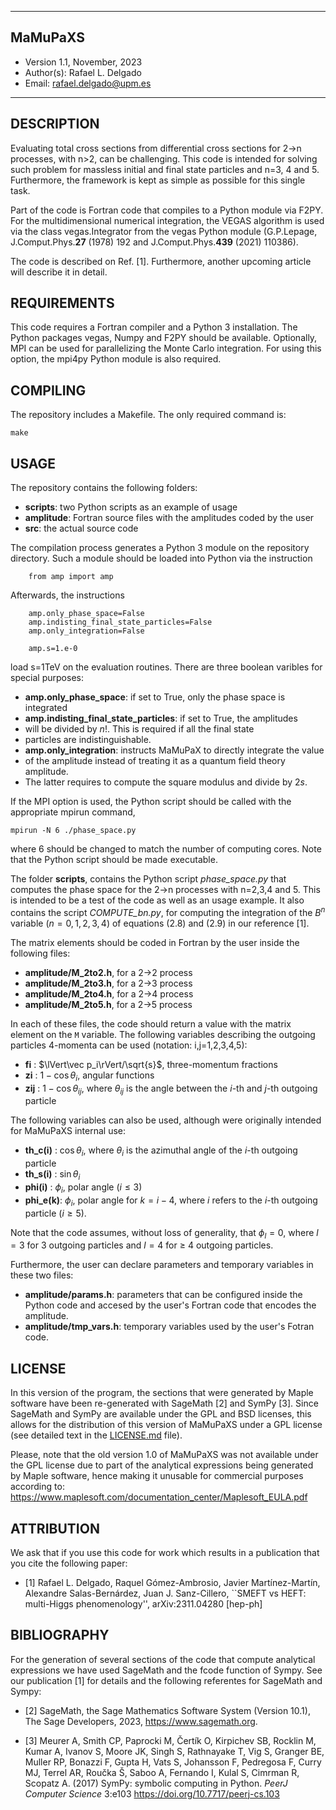 *************************************************************
## MaMuPaXS
 - Version 1.1, November, 2023
 - Author(s):  Rafael L. Delgado
 - Email:  rafael.delgado@upm.es
*************************************************************

 DESCRIPTION
-------------------------------------------------------------
Evaluating total cross sections from differential cross sections
for 2->n processes, with n>2, can be challenging. This code is
intended for solving such problem for massless initial and
final state particles and n=3, 4 and 5. Furthermore, the framework
is kept as simple as possible for this single task.

Part of the code is Fortran code that compiles to a Python module
via F2PY. For the multidimensional numerical integration, the
VEGAS algorithm is used via the class vegas.Integrator from the
vegas Python module (G.P.Lepage, J.Comput.Phys.**27** (1978) 192
and J.Comput.Phys.**439** (2021) 110386).

The code is described on Ref. [1]. Furthermore, another
upcoming article will describe it in detail.

 REQUIREMENTS
-------------------------------------------------------------
This code requires a Fortran compiler and a Python 3 installation.
The Python packages vegas, Numpy and F2PY should be available.
Optionally, MPI can be used for parallelizing the Monte Carlo
integration. For using this option, the mpi4py Python module
is also required.

 COMPILING
-------------------------------------------------------------
The repository includes a Makefile. The only required command
is:

```make```

 USAGE
-------------------------------------------------------------
The repository contains the following folders:
* **scripts**: two Python scripts as an example of usage
* **amplitude**: Fortran source files with the amplitudes coded by the user
* **src**: the actual source code

The compilation process generates a Python 3 module on the repository
directory. Such a module should be loaded into Python via the instruction

```
    from amp import amp
```

Afterwards, the instructions
```
    amp.only_phase_space=False
    amp.indisting_final_state_particles=False
    amp.only_integration=False

    amp.s=1.e-0
```
load s=1TeV on the evaluation routines. There are three boolean varibles
for special purposes:
* **amp.only_phase_space**: if set to True, only the phase space is integrated
* **amp.indisting_final_state_particles**: if set to True, the amplitudes
* will be divided by $n!$. This is required if all the final state
* particles are indistinguishable.
* **amp.only_integration**: instructs MaMuPaX to directly integrate the value
* of the amplitude instead of treating it as a quantum field theory amplitude.
* The latter requires to compute the square modulus and divide by $2s$.

If the MPI option is used, the Python script should be called with
the appropriate mpirun command,
```
mpirun -N 6 ./phase_space.py
```
where 6 should be changed to match the number of computing cores. Note that
the Python script should be made executable.

The folder **scripts**, contains the Python script *phase_space.py*
that computes the phase space for the 2->n processes with n=2,3,4 and 5. This is
intended to be a test of the code as well as an usage example. It also contains
the script *COMPUTE_bn.py*, for computing the integration of the $B^n$ variable
($n=0,1,2,3,4$) of equations (2.8) and (2.9) in our reference [1].

The matrix elements should be coded in Fortran by the user inside the following files:

* **amplitude/M_2to2.h**, for a 2->2 process
* **amplitude/M_2to3.h**, for a 2->3 process
* **amplitude/M_2to4.h**, for a 2->4 process
* **amplitude/M_2to5.h**, for a 2->5 process

In each of these files, the code should return a value with
the matrix element on the ```M``` variable. The following variables
describing the outgoing particles 4-momenta can be used (notation: i,j=1,2,3,4,5):

* **fi**      : $\lVert\vec p_i\rVert/\sqrt{s}$, three-momentum fractions
* **zi**      : $1-\cos\theta_i$, angular functions
* **zij**     : $1-\cos\theta_{ij}$, where $\theta_{ij}$ is the angle between
  the $i$-th and $j$-th outgoing particle

The following variables can also be used, although were originally intended for
MaMuPaXS internal use:
* **th_c(i)** : $\cos\theta_i$, where $\theta_i$ is the azimuthal angle of
  the $i$-th outgoing particle 
* **th_s(i)** : $\sin\theta_i$
* **phi(i)**  : $\phi_i$, polar angle ($i\leq 3$)
* **phi_e(k)**: $\phi_i$, polar angle for $k=i-4$, where $i$ refers to
  the $i$-th outgoing particle ($i\geq 5$).

Note that the code assumes, without loss of generality, that $\phi_l=0$, where
$l=3$ for 3 outgoing particles and $l=4$ for $\geq$ 4 outgoing particles.

Furthermore, the user can declare parameters and temporary variables in these two files:
* **amplitude/params.h**: parameters that can be configured inside the Python code and
  accesed by the user's Fortran code that encodes the amplitude.
* **amplitude/tmp_vars.h**: temporary variables used by the user's Fotran code.

 LICENSE
-------------------------------------------------------------

In this version of the program, the sections that were generated by Maple software
have been re-generated with SageMath [2] and SymPy [3]. Since SageMath and SymPy
are available under the GPL and BSD licenses, this allows for the distribution of
this version of MaMuPaXS under a GPL license (see detailed text in the [LICENSE.md](LICENSE.md)
file).

Please, note that the old version 1.0 of MaMuPaXS was not available under the GPL license
due to part of the analytical expressions being generated by Maple software,
hence making it unusable for commercial purposes according to:
https://www.maplesoft.com/documentation_center/Maplesoft_EULA.pdf

 ATTRIBUTION
-------------------------------------------------------------

We ask that if you use this code for work which results
in a publication that you cite the following paper:

* [1] Rafael L. Delgado, Raquel Gómez-Ambrosio, Javier Martínez-Martín,
Alexandre Salas-Bernárdez, Juan J. Sanz-Cillero,
``SMEFT vs HEFT: multi-Higgs phenomenology'', arXiv:2311.04280 [hep-ph]


 BIBLIOGRAPHY
-------------------------------------------------------------
For the generation of several sections of the code that compute analytical expressions
we have used SageMath and the fcode function of Sympy. See our publication [1] for details
and the following referentes for SageMath and Sympy:


* [2] SageMath, the Sage Mathematics Software System (Version 10.1),
   The Sage Developers, 2023, https://www.sagemath.org. 

* [3] Meurer A, Smith CP, Paprocki M, Čertík O, Kirpichev SB, Rocklin M, Kumar A,
Ivanov S, Moore JK, Singh S, Rathnayake T, Vig S, Granger BE, Muller RP,
Bonazzi F, Gupta H, Vats S, Johansson F, Pedregosa F, Curry MJ, Terrel AR,
Roučka Š, Saboo A, Fernando I, Kulal S, Cimrman R, Scopatz A. (2017) SymPy:
symbolic computing in Python. *PeerJ Computer Science* 3:e103
https://doi.org/10.7717/peerj-cs.103
